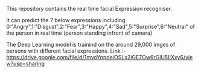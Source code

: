 

This repository contains the real time facial Expression recogniser.

It can predict the 7 below expressions 
including 0:"Angry",1:"Disgust",2:"Fear",3:"Happy",4:"Sad",5:"Surprise",6:"Neutral"
of the person in real time (person standing infront of camera)

The Deep Learning model is trainind on the around 29,000 imges of persons with different facial expressions.
Link :-https://drive.google.com/file/d/1mvoYppdeiOSLx2lGE7Ow6rGlU5IIXxy6/view?usp=sharing

